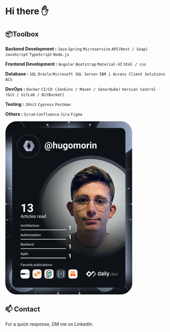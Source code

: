 # Hi there ✋

## 📦Toolbox
   **Backend Development :** `Java` `Spring` `Microservice` `API(Rest / Soap)` `JavaScript` `TypeScript` `Node.js` 
   
   **Frontend Development :** `Angular` `Bootstrap` `Material-UI` `html / css`
   
   **Database :** `SQL` `Oracle` `Microsoft SQL Server` `IBM i Access Client Solutions ACS`
   
   **DevOps :** `Docker` `CI/CD (Jenkins / Maven / SonarQube)` `Version Control (Git / GitLab / BitBucket)`
   
   **Testing :** `JUnit` `Cypress` `Postman` 
   
   **Others :**  `Scrum` `Confluence` `Jira` `Figma`
   
   <a href="https://app.daily.dev/hugomorin"><img src="https://github.com/GOHU6/GOHU6/blob/main/devcard.svg" width="400" alt="Hugo MORIN's Dev Card"/></a>
  
## 📫 Contact
  For a quick response, DM me on LinkedIn.
<!--
**GOHU6/GOHU6** is a ✨ _special_ ✨ repository because its `README.md` (this file) appears on your GitHub profile.

Here are some ideas to get you started:

- 🔭 I’m currently working on ...
- 🌱 I’m currently learning ...
- 👯 I’m looking to collaborate on ...
- 🤔 I’m looking for help with ...
- 💬 Ask me about ...
- 📫 How to reach me: ...
- 😄 Pronouns: ...
- ⚡ Fun fact: ...
-->
